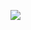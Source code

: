 ![](https://github-readme-stats.vercel.app/api?username=medovsq&theme=react&show_icons=true&count_private=true&hide_border=true&disable_animations=true)
